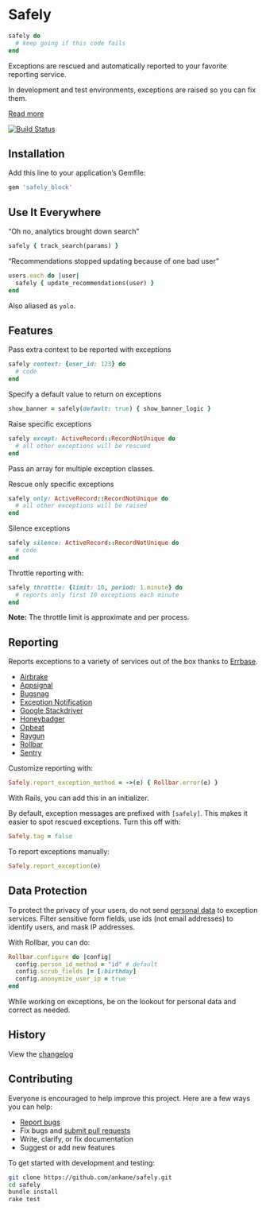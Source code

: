 # Safely

```ruby
safely do
  # keep going if this code fails
end
```

Exceptions are rescued and automatically reported to your favorite reporting service.

In development and test environments, exceptions are raised so you can fix them.

[Read more](https://ankane.org/safely-pattern)

[![Build Status](https://travis-ci.org/ankane/safely.svg?branch=master)](https://travis-ci.org/ankane/safely)

## Installation

Add this line to your application’s Gemfile:

```ruby
gem 'safely_block'
```

## Use It Everywhere

“Oh no, analytics brought down search”

```ruby
safely { track_search(params) }
```

“Recommendations stopped updating because of one bad user”

```ruby
users.each do |user|
  safely { update_recommendations(user) }
end
```

Also aliased as `yolo`.

## Features

Pass extra context to be reported with exceptions

```ruby
safely context: {user_id: 123} do
  # code
end
```

Specify a default value to return on exceptions

```ruby
show_banner = safely(default: true) { show_banner_logic }
```

Raise specific exceptions

```ruby
safely except: ActiveRecord::RecordNotUnique do
  # all other exceptions will be rescued
end
```

Pass an array for multiple exception classes.

Rescue only specific exceptions

```ruby
safely only: ActiveRecord::RecordNotUnique do
  # all other exceptions will be raised
end
```

Silence exceptions

```ruby
safely silence: ActiveRecord::RecordNotUnique do
  # code
end
```

Throttle reporting with:

```ruby
safely throttle: {limit: 10, period: 1.minute} do
  # reports only first 10 exceptions each minute
end
```

**Note:** The throttle limit is approximate and per process.

## Reporting

Reports exceptions to a variety of services out of the box thanks to [Errbase](https://github.com/ankane/errbase).

- [Airbrake](https://airbrake.io/)
- [Appsignal](https://appsignal.com/)
- [Bugsnag](https://bugsnag.com/)
- [Exception Notification](https://github.com/smartinez87/exception_notification)
- [Google Stackdriver](https://cloud.google.com/stackdriver/)
- [Honeybadger](https://www.honeybadger.io/)
- [Opbeat](https://opbeat.com/)
- [Raygun](https://raygun.io/)
- [Rollbar](https://rollbar.com/)
- [Sentry](https://getsentry.com/)

Customize reporting with:

```ruby
Safely.report_exception_method = ->(e) { Rollbar.error(e) }
```

With Rails, you can add this in an initializer.

By default, exception messages are prefixed with `[safely]`. This makes it easier to spot rescued exceptions. Turn this off with:

```ruby
Safely.tag = false
```

To report exceptions manually:

```ruby
Safely.report_exception(e)
```

## Data Protection

To protect the privacy of your users, do not send [personal data](https://en.wikipedia.org/wiki/Personally_identifiable_information) to exception services. Filter sensitive form fields, use ids (not email addresses) to identify users, and mask IP addresses.

With Rollbar, you can do:

```ruby
Rollbar.configure do |config|
  config.person_id_method = "id" # default
  config.scrub_fields |= [:birthday]
  config.anonymize_user_ip = true
end
```

While working on exceptions, be on the lookout for personal data and correct as needed.

## History

View the [changelog](https://github.com/ankane/safely/blob/master/CHANGELOG.md)

## Contributing

Everyone is encouraged to help improve this project. Here are a few ways you can help:

- [Report bugs](https://github.com/ankane/safely/issues)
- Fix bugs and [submit pull requests](https://github.com/ankane/safely/pulls)
- Write, clarify, or fix documentation
- Suggest or add new features

To get started with development and testing:

```sh
git clone https://github.com/ankane/safely.git
cd safely
bundle install
rake test
```
